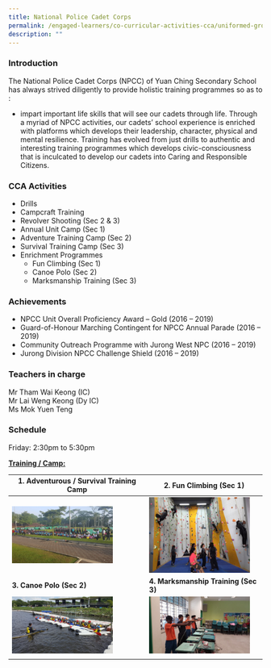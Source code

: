 ```yaml
---
title: National Police Cadet Corps
permalink: /engaged-learners/co-curricular-activities-cca/uniformed-groups/national-police-cadet-corps/
description: ""
---
```

### Introduction

The National Police Cadet Corps (NPCC) of Yuan Ching Secondary School has always strived diligently to provide holistic training programmes so as to :
*   impart important life skills that will see our cadets through life. Through a myriad of NPCC activities, our cadets’ school experience is enriched with platforms which develops their leadership, character, physical and mental resilience. Training has evolved from just drills to authentic and interesting training programmes which develops civic-consciousness that is inculcated to develop our cadets into Caring and Responsible Citizens.

### CCA Activities
*   Drills
*   Campcraft Training
*   Revolver Shooting (Sec 2 & 3)
*   Annual Unit Camp (Sec 1)
*   Adventure Training Camp (Sec 2)
*   Survival Training Camp (Sec 3)
*   Enrichment Programmes
	*   Fun Climbing (Sec 1)
	*   Canoe Polo (Sec 2)
	*   Marksmanship Training (Sec 3)

### Achievements

*   NPCC Unit Overall Proficiency Award – Gold (2016 – 2019)
*   Guard-of-Honour Marching Contingent for NPCC Annual Parade (2016 – 2019)
*   Community Outreach Programme with Jurong West NPC (2016 – 2019)
*   Jurong Division NPCC Challenge Shield (2016 – 2019)

### Teachers in charge

Mr Tham Wai Keong (IC) <br>
Mr Lai Weng Keong (Dy IC) <br>
Ms Mok Yuen Teng

### Schedule

Friday: 2:30pm to 5:30pm

<u><strong> Training / Camp: </strong></u>

| 1. Adventurous / Survival Training Camp | 2. Fun Climbing (Sec 1) | 
| -------- | -------- |
| <img src="/images/NPCC-1.jpg" style="width:200px;"/> | <img src="/images/NPCC-2.jpg" style="width:200px;"/> | 
| **3. Canoe Polo (Sec 2)** | **4. Marksmanship Training (Sec 3)** |
| <img src="/images/NPCC-3.jpg" style="width:200px;"/> | <img src="/images/NPCC-4.jpg" style="width:200px;"/> |
| | |

